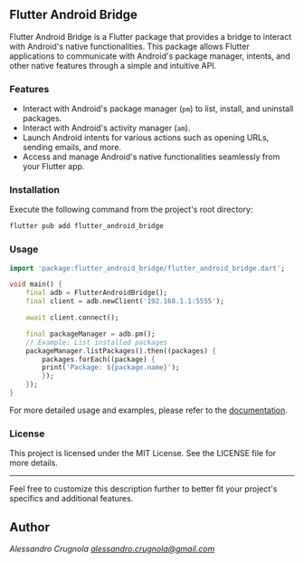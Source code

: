 ## Flutter Android Bridge

Flutter Android Bridge is a Flutter package that provides a bridge to interact with Android's native functionalities. This package allows Flutter applications to communicate with Android's package manager, intents, and other native features through a simple and intuitive API.

### Features

- Interact with Android's package manager (`pm`) to list, install, and uninstall packages.
- Interact with Android's activity manager (`am`).
- Launch Android intents for various actions such as opening URLs, sending emails, and more.
- Access and manage Android's native functionalities seamlessly from your Flutter app.

### Installation

Execute the following command from the project's root directory:

```bash
flutter pub add flutter_android_bridge
```

### Usage

```dart
import 'package:flutter_android_bridge/flutter_android_bridge.dart';

void main() {
    final adb = FlutterAndroidBridge();
    final client = adb.newClient('192.168.1.1:5555');

    await client.connect();

    final packageManager = adb.pm();
    // Example: List installed packages
    packageManager.listPackages().then((packages) {
        packages.forEach((package) {
        print('Package: ${package.name}');
        });
    });
}
```

For more detailed usage and examples, please refer to the [documentation](https://github.com/sephiroth74/flutter_android_bridge).

### License

This project is licensed under the MIT License. See the LICENSE file for more details.

---

Feel free to customize this description further to better fit your project's specifics and additional features.


## Author

*Alessandro Crugnola 
<alessandro.crugnola@gmail.com>*